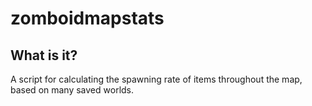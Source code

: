 # zomboidmapstats
## What is it?
A script for calculating the spawning rate of items throughout the map, based on many saved worlds.
